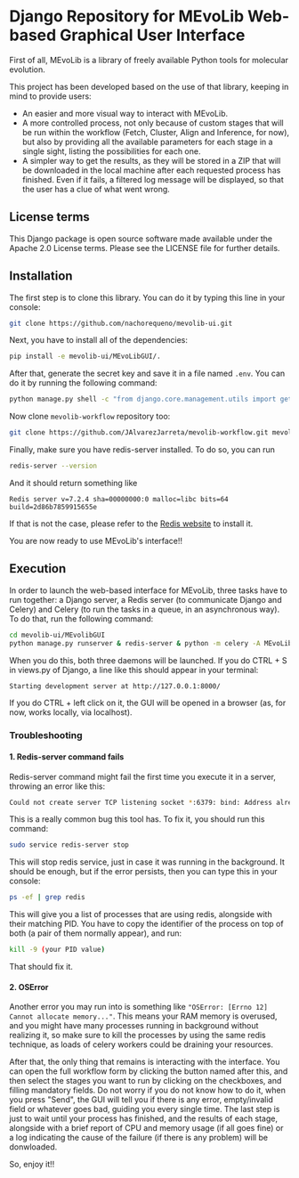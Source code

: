 
# Django Repository for MEvoLib Web-based Graphical User Interface

First of all, MEvoLib is a library of freely available Python tools for molecular evolution.

This project has been developed based on the use of that library, keeping in mind to provide users:
- An easier and more visual way to interact with MEvoLib.
- A more controlled process, not only because of custom stages that will be run within the workflow (Fetch, Cluster, Align and Inference, for now), but also by providing all the available parameters for each stage in a single sight, listing the possibilities for each one.
- A simpler way to get the results, as they will be stored in a ZIP that will be downloaded in the local machine after each requested process has finished. Even if it fails, a filtered log message will be displayed, so that the user has a clue of what went wrong.

## License terms

This Django package is open source software made available under the Apache 2.0 License terms. Please see the LICENSE file for further details.

## Installation

The first step is to clone this library. You can do it by typing this line in your console:
```bash
git clone https://github.com/nachorequeno/mevolib-ui.git
```

Next, you have to install all of the dependencies:
```bash
pip install -e mevolib-ui/MEvoLibGUI/.
```

After that, generate the secret key and save it in a file named `.env`. You can do it by running the following command:
```bash
python manage.py shell -c "from django.core.management.utils import get_random_secret_key; print(f'SECRET_KEY = {get_random_secret_key()}')" > .env
```

Now clone `mevolib-workflow` repository too:
```bash
git clone https://github.com/JAlvarezJarreta/mevolib-workflow.git mevolib-ui/MEvoLibGUI/nextflowFiles/mevolib-workflow
```

Finally, make sure you have redis-server installed. To do so, you can run
```bash
redis-server --version
```
And it should return something like
```
Redis server v=7.2.4 sha=00000000:0 malloc=libc bits=64 build=2d86b7859915655e
```
If that is not the case, please refer to the [Redis website](https://redis.io/docs/install/install-redis/) to install it.

You are now ready to use MEvoLib's interface!!

## Execution

In order to launch the web-based interface for MEvoLib, three tasks have to run together: a Django server, a Redis server (to communicate Django and Celery) and Celery (to run the tasks in a queue, in an asynchronous way). To do that, run the following command:
```bash
cd mevolib-ui/MEvolibGUI
python manage.py runserver & redis-server & python -m celery -A MEvoLibGUI worker -l info 
```

When you do this, both three daemons will be launched. If you do CTRL + S in views.py of Django, a line like this should appear in your terminal:
```bash
Starting development server at http://127.0.0.1:8000/
```

If you do CTRL + left click on it, the GUI will be opened in a browser (as, for now, works locally, via localhost).

### Troubleshooting

#### 1. Redis-server command fails

Redis-server command might fail the first time you execute it in a server, throwing an error like this:
```bash
Could not create server TCP listening socket *:6379: bind: Address already in use
```

This is a really common bug this tool has. To fix it, you should run this command:
```bash
sudo service redis-server stop
```

This will stop redis service, just in case it was running in the background.  It should be enough, but if the error persists, then you can type this in your console:
```bash
ps -ef | grep redis
```

This will give you a list of processes that are using redis, alongside with their matching PID. You have to copy the identifier of the process on top of both (a pair of them normally appear), and run:
```bash
kill -9 (your PID value)
```

That should fix it.

#### 2. OSError

Another error you may run into is something like `"OSError: [Errno 12] Cannot allocate memory..."`. This means your RAM memory is overused, and you might have many processes running in background without realizing it, so make sure to kill the processes by using the same redis technique, as loads of celery workers could be draining your resources.

After that, the only thing that remains is interacting with the interface. You can open the full workflow form by clicking the button named after this, and then select the stages you want to run by clicking on the checkboxes, and filling mandatory fields. Do not worry if you do not know how to do it, when you press "Send", the GUI will tell you if there is any error, empty/invalid field or whatever goes bad, guiding you every single time. The last step is just to wait until your process has finished, and the results of each stage, alongside with a brief report of CPU and memory usage (if all goes fine) or a log indicating the cause of the failure (if there is any problem) will be donwloaded.

So, enjoy it!!
